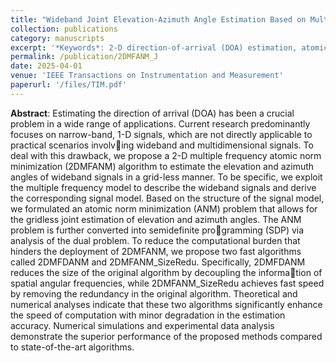```yaml
---
title: "Wideband Joint Elevation-Azimuth Angle Estimation Based on Multiple Frequency Model and Atomic Norm Minimization"
collection: publications
category: manuscripts
excerpt: '*Keywords*: 2-D direction-of-arrival (DOA) estimation, atomic norm minimization (ANM), multiple frequency model, wideband DOA estimation'
permalink: /publication/2DMFANM_J
date: 2025-04-01
venue: 'IEEE Transactions on Instrumentation and Measurement'
paperurl: '/files/TIM.pdf'
---
```

**Abstract**: Estimating the direction of arrival (DOA) has been a crucial problem in a wide range of applications. Current research predominantly focuses on narrow-band, 1-D signals, which are not directly applicable to practical scenarios involving wideband and multidimensional signals. To deal with this
drawback, we propose a 2-D multiple frequency atomic norm
minimization (2DMFANM) algorithm to estimate the elevation
and azimuth angles of wideband signals in a grid-less manner.
To be specific, we exploit the multiple frequency model to describe
the wideband signals and derive the corresponding signal model.
Based on the structure of the signal model, we formulated
an atomic norm minimization (ANM) problem that allows for
the gridless joint estimation of elevation and azimuth angles.
The ANM problem is further converted into semidefinite programming (SDP) via analysis of the dual problem. To reduce
the computational burden that hinders the deployment of
2DMFANM, we propose two fast algorithms called 2DMFDANM
and 2DMFANM_SizeRedu. Specifically, 2DMFDANM reduces
the size of the original algorithm by decoupling the information of spatial angular frequencies, while 2DMFANM_SizeRedu
achieves fast speed by removing the redundancy in the original
algorithm. Theoretical and numerical analyses indicate that these
two algorithms significantly enhance the speed of computation
with minor degradation in the estimation accuracy. Numerical
simulations and experimental data analysis demonstrate the
superior performance of the proposed methods compared to
state-of-the-art algorithms.
